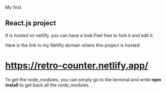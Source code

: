 <p>My first</p> 
<h2>React.js project</h2> 

<p>It is hosted on netlify, you can have a look.Feel free to fork it and edit it.</p>

Here is the link to my Netlify domain where this project is hosted:<h1> https://retro-counter.netlify.app/ </h1>

<p>To get the node_modules, you can simply go to the terminal and write <strong>npm install</strong> to get back all the node_modules.</p>
